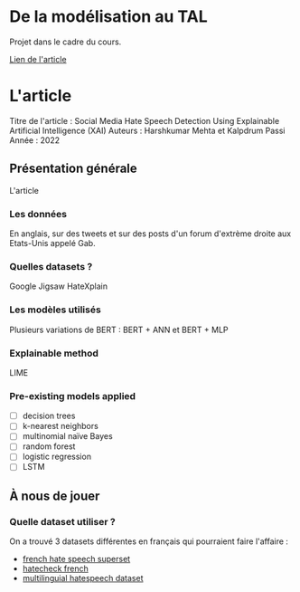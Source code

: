 # De la modélisation au TAL
Projet dans le cadre du cours.

[Lien de l'article](https://www.mdpi.com/1999-4893/15/8/291)

# L'article
Titre de l'article :  Social Media Hate Speech Detection Using Explainable Artificial Intelligence (XAI)
Auteurs : Harshkumar Mehta et Kalpdrum Passi
Année : 2022

## Présentation générale
L'article 

### Les données
En anglais, sur des tweets et sur des posts d'un forum d'extrème droite aux Etats-Unis appelé Gab.

### Quelles datasets ?
Google Jigsaw
HateXplain

### Les modèles utilisés
Plusieurs variations de BERT : BERT + ANN et BERT + MLP

### Explainable method
LIME

### Pre-existing models applied
- [ ] decision trees
- [ ] k-nearest neighbors
- [ ] multinomial naïve Bayes
- [ ] random forest
- [ ] logistic regression
- [ ] LSTM

## À nous de jouer
### Quelle dataset utiliser ? 
On a trouvé 3 datasets différentes en français qui pourraient faire l'affaire : 
* [french hate speech superset](https://huggingface.co/datasets/manueltonneau/french-hate-speech-superset/viewer)
* [hatecheck french](https://huggingface.co/datasets/Paul/hatecheck-french/viewer)
* [multilinguial hatespeech dataset](https://huggingface.co/datasets/FrancophonIA/multilingual-hatespeech-dataset/viewer/French_test/test?p=10)
